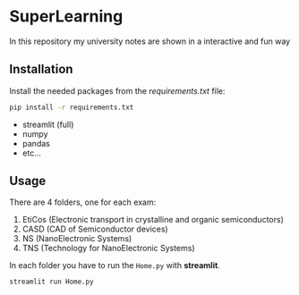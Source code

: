 # SuperLearning

In this repository my university notes are shown in a interactive and fun way

## Installation

Install the needed packages from the *requirements.txt* file:

```bash
pip install -r requirements.txt
```

* streamlit (full)
* numpy
* pandas
* etc...

## Usage

There are 4 folders, one for each exam:

1. EtiCos (Electronic transport in crystalline and organic semiconductors)
2. CASD (CAD of Semiconductor devices)
3. NS (NanoElectronic Systems)
4. TNS (Technology for NanoElectronic Systems)

In each folder you have to run the `Home.py` with **streamlit**.

```bash
streamlit run Home.py
```
